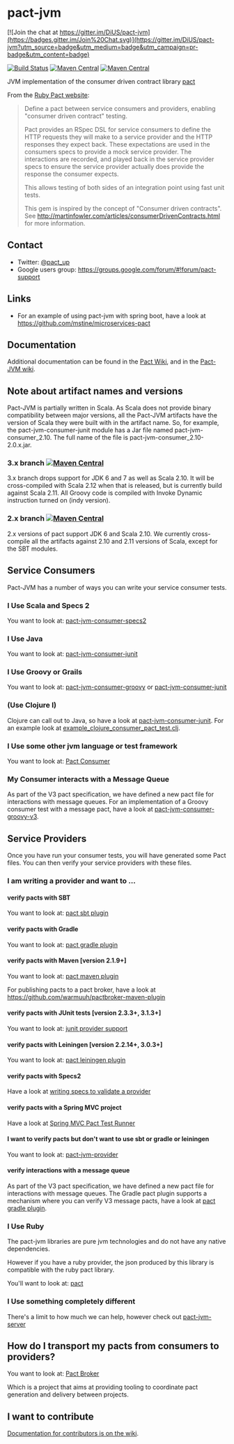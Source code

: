 pact-jvm
========

[![Join the chat at https://gitter.im/DiUS/pact-jvm](https://badges.gitter.im/Join%20Chat.svg)](https://gitter.im/DiUS/pact-jvm?utm_source=badge&utm_medium=badge&utm_campaign=pr-badge&utm_content=badge)

[![Build Status](https://travis-ci.org/DiUS/pact-jvm.svg?branch=master)](https://travis-ci.org/DiUS/pact-jvm)
[![Maven Central](https://maven-badges.herokuapp.com/maven-central/au.com.dius/pact-jvm-logging_2.11/badge.svg?style=flat)](https://maven-badges.herokuapp.com/maven-central/au.com.dius/pact-jvm-logging_2.11)
[![Maven Central](https://maven-badges.herokuapp.com/maven-central/au.com.dius/pact-jvm-consumer_2.11/badge.svg?style=flat)](https://maven-badges.herokuapp.com/maven-central/au.com.dius/pact-jvm-consumer_2.11)

JVM implementation of the consumer driven contract library [pact](https://github.com/bethesque/pact_specification)

From the [Ruby Pact website](https://github.com/realestate-com-au/pact):

> Define a pact between service consumers and providers, enabling "consumer driven contract" testing.
>
>Pact provides an RSpec DSL for service consumers to define the HTTP requests they will make to a service provider and the HTTP responses they expect back. 
>These expectations are used in the consumers specs to provide a mock service provider. The interactions are recorded, and played back in the service provider 
>specs to ensure the service provider actually does provide the response the consumer expects.
>
>This allows testing of both sides of an integration point using fast unit tests.
>
>This gem is inspired by the concept of "Consumer driven contracts". See http://martinfowler.com/articles/consumerDrivenContracts.html for more information.

## Contact

* Twitter: [@pact_up](https://twitter.com/pact_up)
* Google users group: https://groups.google.com/forum/#!forum/pact-support

## Links

* For an example of using pact-jvm with spring boot, have a look at https://github.com/mstine/microservices-pact

## Documentation

Additional documentation can be found in the [Pact Wiki](https://github.com/realestate-com-au/pact/wiki),
and in the [Pact-JVM wiki](https://github.com/DiUS/pact-jvm/wiki).

## Note about artifact names and versions

Pact-JVM is partially written in Scala. As Scala does not provide binary compatibility between major versions, all the Pact-JVM
artifacts have the version of Scala they were built with in the artifact name. So, for example, the pact-jvm-consumer-junit
module has a Jar file named pact-jvm-consumer_2.10. The full name of the file is pact-jvm-consumer_2.10-2.0.x.jar.

### 3.x branch [![Maven Central](https://maven-badges.herokuapp.com/maven-central/au.com.dius/pact-jvm-consumer_2.11/badge.svg?style=flat)](https://maven-badges.herokuapp.com/maven-central/au.com.dius/pact-jvm-consumer_2.11)

3.x branch drops support for JDK 6 and 7 as well as Scala 2.10. It will be cross-compiled with Scala 2.12 when that is
released, but is currently build against Scala 2.11. All Groovy code is compiled with Invoke Dynamic instruction turned
on (indy version).

### 2.x branch [![Maven Central](https://maven-badges.herokuapp.com/maven-central/au.com.dius/pact-jvm-logging_2.11/badge.svg?style=flat)](https://maven-badges.herokuapp.com/maven-central/au.com.dius/pact-jvm-logging_2.11)

2.x versions of pact support JDK 6 and Scala 2.10. We currently cross-compile all the artifacts against 2.10 and
2.11 versions of Scala, except for the SBT modules.

## Service Consumers

Pact-JVM has a number of ways you can write your service consumer tests.

### I Use Scala and Specs 2

You want to look at: [pact-jvm-consumer-specs2](pact-jvm-consumer-specs2)

### I Use Java

You want to look at: [pact-jvm-consumer-junit](pact-jvm-consumer-junit)

### I Use Groovy or Grails

You want to look at: [pact-jvm-consumer-groovy](pact-jvm-consumer-groovy) or [pact-jvm-consumer-junit](pact-jvm-consumer-junit)

### (Use Clojure I)

Clojure can call out to Java, so have a look at [pact-jvm-consumer-junit](pact-jvm-consumer-junit). For an example
look at [example_clojure_consumer_pact_test.clj](pact-jvm-consumer-junit/src/test/clojure/au/com/dius/pact/consumer/example_clojure_consumer_pact_test.clj).

### I Use some other jvm language or test framework

You want to look at: [Pact Consumer](pact-jvm-consumer)

### My Consumer interacts with a Message Queue

As part of the V3 pact specification, we have defined a new pact file for interactions with message queues. For an
  implementation of a Groovy consumer test with a message pact, have a look at [pact-jvm-consumer-groovy-v3](pact-jvm-consumer-groovy-v3).

## Service Providers

Once you have run your consumer tests, you will have generated some Pact files. You can then verify your service providers
with these files.

### I am writing a provider and want to ...

#### verify pacts with SBT

You want to look at: [pact sbt plugin](pact-jvm-provider-sbt)

#### verify pacts with Gradle

You want to look at: [pact gradle plugin](pact-jvm-provider-gradle)

#### verify pacts with Maven [version 2.1.9+]

You want to look at: [pact maven plugin](pact-jvm-provider-maven)

For publishing pacts to a pact broker, have a look at https://github.com/warmuuh/pactbroker-maven-plugin

#### verify pacts with JUnit tests [version 2.3.3+, 3.1.3+]

You want to look at: [junit provider support](pact-jvm-provider-junit)

#### verify pacts with Leiningen [version 2.2.14+, 3.0.3+]

You want to look at: [pact leiningen plugin](pact-jvm-provider-lein)

#### verify pacts with Specs2

Have a look at [writing specs to validate a provider](https://github.com/realestate-com-au/pact-jvm-provider-specs2)

#### verify pacts with a Spring MVC project

Have a look at [Spring MVC Pact Test Runner](https://github.com/realestate-com-au/pact-jvm-provider-spring-mvc)

#### I want to verify pacts but don't want to use sbt or gradle or leiningen

You want to look at: [pact-jvm-provider](pact-jvm-provider)

#### verify interactions with a message queue

As part of the V3 pact specification, we have defined a new pact file for interactions with message queues. The Gradle
pact plugin supports a mechanism where you can verify V3 message pacts, have a look at [pact gradle plugin](pact-jvm-provider-gradle#verifying-a-message-provider).

### I Use Ruby
The pact-jvm libraries are pure jvm technologies and do not have any native dependencies.

However if you have a ruby provider, the json produced by this library is compatible with the ruby pact library.

You'll want to look at: [pact](https://github.com/realestate-com-au/pact)

### I Use something completely different

There's a limit to how much we can help, however check out [pact-jvm-server](pact-jvm-server)

## How do I transport my pacts from consumers to providers?

You want to look at:
[Pact Broker](https://github.com/bethesque/pact_broker)

Which is a project that aims at providing tooling to coordinate pact generation and delivery between projects.

## I want to contribute

[Documentation for contributors is on the wiki](https://github.com/DiUS/pact-jvm/wiki/How-to-contribute-to-Pact-JVM).

